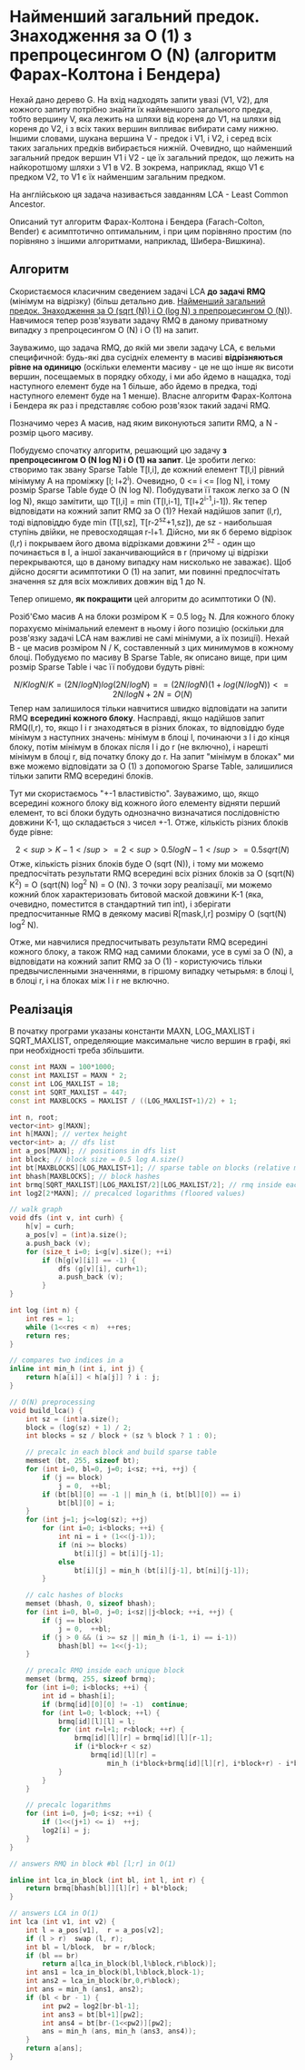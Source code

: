# Найменший загальний предок. Знаходження за O (1) з препроцесингом O (N) (алгоритм Фарах-Колтона і Бендера)

Нехай дано дерево G. На вхід надходять запити увазі (V1, V2), для кожного запиту потрібно знайти їх найменшого загального предка, тобто вершину V, яка лежить на шляхи від кореня до V1, на шляхи від кореня до V2, і з всіх таких вершин випливає вибирати саму нижню. Іншими словами, шукана вершина V - предок і V1, і V2, і серед всіх таких загальних предків вибирається нижній. Очевидно, що найменший загальний предок вершин V1 і V2 - це їх загальний предок, що лежить на найкоротшому шляхи з V1 в V2. В зокрема, наприклад, якщо V1 є предком V2, то V1 є їх найменшим загальним предком.

На англійською ця задача називається завданням LCA - Least Common Ancestor.

Описаний тут алгоритм Фарах-Колтона і Бендера (Farach-Colton, Bender) є асимптотично оптимальним, і при цим порівняно простим (по порівняно з іншими алгоритмами, наприклад, Шибера-Вишкина).

## Алгоритм

Скористаємося класичним сведением задачі LCA **до задачі RMQ** (мінімум на відрізку) (більш детально див. [Найменший загальний предок. Знаходження за O (sqrt (N)) і O (log N) з препроцесингом O (N)](lca)). Навчимося тепер розв'язувати задачу RMQ в даному приватному випадку з препроцесингом O (N) і O (1) на запит.

Зауважимо, що задача RMQ, до якій ми звели задачу LCA, є вельми специфичной: будь-які два сусідніх елементу в масиві **відрізняються рівне на одиницю** (оскільки елементи масиву - це не що інше як висоти вершин, посещаемых в порядку обходу, і ми або йдемо в нащадка, тоді наступного елемент буде на 1 більше, або йдемо в предка, тоді наступного елемент буде на 1 менше). Власне алгоритм Фарах-Колтона і Бендера як раз і представляє собою розв'язок такий задачі RMQ.

Позначимо через A масив, над яким виконуються запити RMQ, а N - розмір цього масиву.

Побудуємо спочатку алгоритм, решающий цю задачу **з препроцесингом O (N log N) і O (1) на запит**. Це зробити легко: створимо так звану Sparse Table T[l,i], де кожний елемент T[l,i] рівний мінімуму A на проміжку [l; l+2<sup>i</sup>). Очевидно, 0 <= i <= &lceil;log N&rceil;, і тому розмір Sparse Table буде O (N log N). Побудувати її також легко за O (N log N), якщо замітити, що T[l,i] = min (T[l,i-1], T[l+2<sup>i-1</sup>,i-1]). Як тепер відповідати на кожний запит RMQ за O (1)? Нехай надійшов запит (l,r), тоді відповіддю буде min (T[l,sz], T[r-2<sup>sz</sup>+1,sz]), де sz - наибольшая ступінь двійки, не превосходящая r-l+1. Дійсно, ми як б беремо відрізок (l,r) і покрываем його двома відрізками довжини 2<sup>sz</sup> - один що починається в l, а іншої заканчивающийся в r (причому ці відрізки перекрываются, що в даному випадку нам нисколько не заважає). Щоб дійсно досягти асимптотики O (1) на запит, ми повинні предпосчітать значення sz для всіх можливих довжин від 1 до N.

Тепер опишемо, **як покращити** цей алгоритм до асимптотики O (N).

Розіб'Ємо масив A на блоки розміром K = 0.5 log<sub>2</sub> N. Для кожного блоку порахуємо мінімальний елемент в ньому і його позицію (оскільки для розв'язку задачі LCA нам важливі не самі мінімуми, а їх позиції). Нехай B - це масив розміром N / K, составленный з цих минимумов в кожному блоці. Побудуємо по масиву B Sparse Table, як описано вище, при цим розмір Sparse Table і час її побудови будуть рівні:

$$ N/K log N/K = (2N / log N) log (2N / log N) =
= (2N / log N) (1 + log (N / log N)) <= 2N / log N + 2N = O (N) $$
Тепер нам залишилося тільки навчитися швидко відповідати на запити RMQ **всередині кожного блоку**. Насправді, якщо надійшов запит RMQ(l,r), то, якщо l і r знаходяться в різних блоках, то відповіддю буде мінімум з наступних значень: мінімум в блоці l, починаючи з l і до кінця блоку, потім мінімум в блоках після l і до r (не включно), і нарешті мінімум в блоці r, від початку блоку до r. На запит "мінімум в блоках" ми вже можемо відповідати за O (1) з допомогою Sparse Table, залишилися тільки запити RMQ всередині блоків.

Тут ми скористаємось "+-1 властивістю". Зауважимо, що, якщо всередині кожного блоку від кожного його елементу відняти перший елемент, то всі блоки будуть однозначно визначатися послідовністю довжини K-1, що складається з чисел +-1. Отже, кількість різних блоків буде рівне:

$$ 2<sup>K-1</sup> = 2<sup>0.5 log N - 1</sup> = 0.5 sqrt(N) $$
Отже, кількість різних блоків буде O (sqrt (N)), і тому ми можемо предпосчітать результати RMQ всередині всіх різних блоків за O (sqrt(N) K<sup>2</sup>) = O (sqrt(N) log<sup>2</sup> N) = O (N). З точки зору реалізації, ми можемо кожний блок характеризовать битовой маской довжини K-1 (яка, очевидно, поместится в стандартний тип int), і зберігати предпосчитанные RMQ в деякому масиві R[mask,l,r] розміру O (sqrt(N) log<sup>2</sup> N).

Отже, ми навчилися предпосчитывать результати RMQ всередині кожного блоку, а також RMQ над самими блоками, усе в сумі за O (N), а відповідати на кожний запит RMQ за O (1) - користуючись тільки предвычисленными значеннями, в гіршому випадку четырьмя: в блоці l, в блоці r, і на блоках між l і r не включно.

## Реалізація

В початку програми указаны константи MAXN, LOG_MAXLIST і SQRT_MAXLIST, определяющие максимальне число вершин в графі, які при необхідності треба збільшити.

<!--- TODO: specify code snippet id -->
``` cpp
const int MAXN = 100*1000;
const int MAXLIST = MAXN * 2;
const int LOG_MAXLIST = 18;
const int SQRT_MAXLIST = 447;
const int MAXBLOCKS = MAXLIST / ((LOG_MAXLIST+1)/2) + 1;

int n, root;
vector<int> g[MAXN];
int h[MAXN]; // vertex height
vector<int> a; // dfs list
int a_pos[MAXN]; // positions in dfs list
int block; // block size = 0.5 log A.size()
int bt[MAXBLOCKS][LOG_MAXLIST+1]; // sparse table on blocks (relative minimum positions in blocks)
int bhash[MAXBLOCKS]; // block hashes
int brmq[SQRT_MAXLIST][LOG_MAXLIST/2][LOG_MAXLIST/2]; // rmq inside each block, indexed by block hash
int log2[2*MAXN]; // precalced logarithms (floored values)

// walk graph
void dfs (int v, int curh) {
    h[v] = curh;
    a_pos[v] = (int)a.size();
    a.push_back (v);
    for (size_t i=0; i<g[v].size(); ++i)
        if (h[g[v][i]] == -1) {
            dfs (g[v][i], curh+1);
            a.push_back (v);
        }
}

int log (int n) {
    int res = 1;
    while (1<<res < n)  ++res;
    return res;
}

// compares two indices in a
inline int min_h (int i, int j) {
    return h[a[i]] < h[a[j]] ? i : j;
}

// O(N) preprocessing
void build_lca() {
    int sz = (int)a.size();
    block = (log(sz) + 1) / 2;
    int blocks = sz / block + (sz % block ? 1 : 0);

    // precalc in each block and build sparse table
    memset (bt, 255, sizeof bt);
    for (int i=0, bl=0, j=0; i<sz; ++i, ++j) {
        if (j == block)
            j = 0,  ++bl;
        if (bt[bl][0] == -1 || min_h (i, bt[bl][0]) == i)
            bt[bl][0] = i;
    }
    for (int j=1; j<=log(sz); ++j)
        for (int i=0; i<blocks; ++i) {
            int ni = i + (1<<(j-1));
            if (ni >= blocks)
                bt[i][j] = bt[i][j-1];
            else
                bt[i][j] = min_h (bt[i][j-1], bt[ni][j-1]);
        }

    // calc hashes of blocks
    memset (bhash, 0, sizeof bhash);
    for (int i=0, bl=0, j=0; i<sz||j<block; ++i, ++j) {
        if (j == block)
            j = 0,  ++bl;
        if (j > 0 && (i >= sz || min_h (i-1, i) == i-1))
            bhash[bl] += 1<<(j-1);
    }

    // precalc RMQ inside each unique block
    memset (brmq, 255, sizeof brmq);
    for (int i=0; i<blocks; ++i) {
        int id = bhash[i];
        if (brmq[id][0][0] != -1)  continue;
        for (int l=0; l<block; ++l) {
            brmq[id][l][l] = l;
            for (int r=l+1; r<block; ++r) {
                brmq[id][l][r] = brmq[id][l][r-1];
                if (i*block+r < sz)
                    brmq[id][l][r] =
                        min_h (i*block+brmq[id][l][r], i*block+r) - i*block;
            }
        }
    }

    // precalc logarithms
    for (int i=0, j=0; i<sz; ++i) {
        if (1<<(j+1) <= i)  ++j;
        log2[i] = j;
    }
}

// answers RMQ in block #bl [l;r] in O(1)

inline int lca_in_block (int bl, int l, int r) {
    return brmq[bhash[bl]][l][r] + bl*block;
}

// answers LCA in O(1)
int lca (int v1, int v2) {
    int l = a_pos[v1],  r = a_pos[v2];
    if (l > r)  swap (l, r);
    int bl = l/block,  br = r/block;
    if (bl == br)
        return a[lca_in_block(bl,l%block,r%block)];
    int ans1 = lca_in_block(bl,l%block,block-1);
    int ans2 = lca_in_block(br,0,r%block);
    int ans = min_h (ans1, ans2);
    if (bl < br - 1) {
        int pw2 = log2[br-bl-1];
        int ans3 = bt[bl+1][pw2];
        int ans4 = bt[br-(1<<pw2)][pw2];
        ans = min_h (ans, min_h (ans3, ans4));
    }
    return a[ans];
}
```
